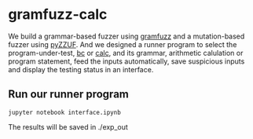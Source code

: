 # gramfuzz-calc
We build a grammar-based fuzzer using [gramfuzz](https://github.com/d0c-s4vage/gramfuzz) and a mutation-based fuzzer using [pyZZUF](https://github.com/nezlooy/pyZZUF). And we designed a runner program to select the program-under-test, [bc](https://www.gnu.org/software/bc/manual/html_mono/bc.html) or [calc](https://www.systutorials.com/docs/linux/man/1-calc/), and its grammar, arithmetic calulation or program statement, feed the inputs automatically, save suspicious inputs and display the testing status in an interface.

## Run our runner program
```
jupyter notebook interface.ipynb
```
The results will be saved in ./exp_out
